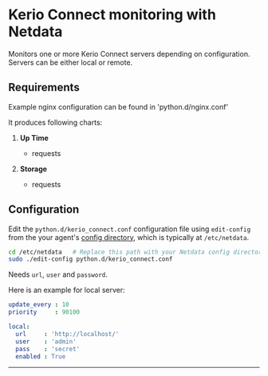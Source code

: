 <!--
title: "Kerio Connect monitoring with Netdata"
custom_edit_url: https://github.com/netdata/netdata/edit/master/collectors/python.d.plugin/kerio_connect/README.md
sidebar_label: "kerio_connect"
-->

# Kerio Connect monitoring with Netdata

Monitors one or more Kerio Connect servers depending on configuration. Servers can be either local or remote.

## Requirements

Example nginx configuration can be found in 'python.d/nginx.conf'

It produces following charts:

1.  **Up Time**

    -   requests

2.  **Storage**

    -   requests

## Configuration

Edit the `python.d/kerio_connect.conf` configuration file using `edit-config` from the your agent's [config
directory](/docs/step-by-step/step-04.md#find-your-netdataconf-file), which is typically at `/etc/netdata`.

```bash
cd /etc/netdata   # Replace this path with your Netdata config directory, if different
sudo ./edit-config python.d/kerio_connect.conf
```

Needs `url`, `user` and `password`.

Here is an example for local server:

```yaml
update_every : 10
priority     : 90100

local:
  url     : 'http://localhost/'
  user    : 'admin'
  pass    : 'secret'
  enabled : True
```

---